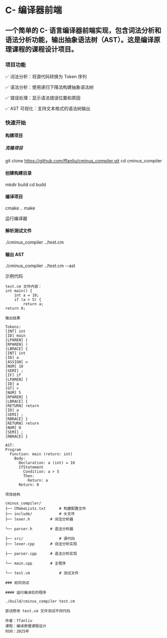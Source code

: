 # C- 编译器前端

## 一个简单的 C- 语言编译器前端实现，包含词法分析和语法分析功能，输出抽象语法树（AST）。这是编译原理课程的课程设计项目。

### 项目功能
✅ 词法分析：将源代码转换为 Token 序列

✅ 语法分析：使用递归下降法构建抽象语法树

✅ 错误处理：显示语法错误位置和原因

✅ AST 可视化：支持文本格式的语法树输出

### 快速开始

#### 构建项目

##### 克隆项目

git clone https://github.com/ffanliu/cminus_compiler.git
cd cminus_compiler

#### 创建构建目录

mkdir build
cd build

#### 编译项目

cmake ..
make

运行编译器

#### 解析测试文件

./cminus_compiler ../test.cm

#### 输出 AST

./cminus_compiler ../test.cm --ast

示例代码
``` 
test.cm 文件内容：
int main() {
    int a = 10;
    if (a > 5) {
        return a;
return 0;

输出结果

Tokens:
[INT] int
[ID] main
[LPAREN] (
[RPAREN] )
[LBRACE] {
[INT] int
[ID] a
[ASSIGN] =
[NUM] 10
[SEMI] ;
[IF] if
[LPAREN] (
[ID] a
[GT] >
[NUM] 5
[RPAREN] )
[LBRACE] {
[RETURN] return
[ID] a
[SEMI] ;
[RBRACE] }
[RETURN] return
[NUM] 0
[SEMI] ;
[RBRACE] }

AST:
Program
  Function: main (return: int)
    Body:
      Declaration: a (int) = 10
      IfStatement
        Condition: a > 5
        Then:
          Return: a
      Return: 0

项目结构

cminus_compiler/
├── CMakeLists.txt      # 构建配置文件
├── include/            # 头文件
├── lexer.h         # 词法分析器

└── parser.h        # 语法分析器

├── src/                # 源代码
├── lexer.cpp       # 词法分析实现

├── parser.cpp      # 语法分析实现

└── main.cpp        # 主程序

└── test.cm             # 测试文件

### 如何测试

#### 运行编译后的程序

./build/cminus_compiler test.cm

尝试修改 test.cm 文件测试不同代码

作者：ffanliu  
课程：编译原理课程设计  
时间：2025年
